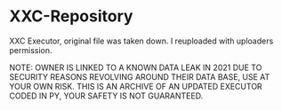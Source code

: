 # XXC-Repository
XXC Executor, original file was taken down. I reuploaded with uploaders permission.

NOTE: OWNER IS LINKED TO A KNOWN DATA LEAK IN 2021 DUE TO SECURITY REASONS REVOLVING AROUND THEIR DATA BASE, USE AT YOUR OWN RISK. THIS IS AN ARCHIVE OF AN UPDATED EXECUTOR CODED IN PY, YOUR SAFETY IS NOT GUARANTEED. 
